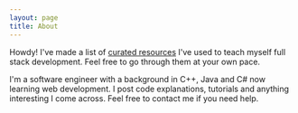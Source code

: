 ```yaml
---
layout: page
title: About
---
```

<div class="message">
  Howdy! I've made a list of <a href= "/resources"> curated resources</a> I've used to teach myself full stack development. Feel free to go through them at your own pace.
</div>

I'm a software engineer with a background in C++, Java and C# now learning web development. I post code explanations, tutorials and anything interesting I come across. Feel free to contact me if you need help.

